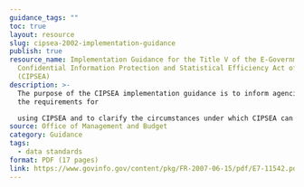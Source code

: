 ```yaml
---
guidance_tags: ""
toc: true
layout: resource
slug: cipsea-2002-implementation-guidance
publish: true
resource_name: Implementation Guidance for the Title V of the E-Government Act,
  Confidential Information Protection and Statistical Efficiency Act of 2002
  (CIPSEA)
description: >-
  The purpose of the CIPSEA implementation guidance is to inform agencies about
  the requirements for

  using CIPSEA and to clarify the circumstances under which CIPSEA can be used. Dated June 15, 2007. 
source: Office of Management and Budget
category: Guidance
tags:
  - data standards
format: PDF (17 pages)
link: https://www.govinfo.gov/content/pkg/FR-2007-06-15/pdf/E7-11542.pdf
---
```

